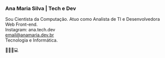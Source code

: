 ### Ana Maria Silva | Tech e Dev
Sou Cientista da Computação. 
Atuo como Analista de TI e Desenvolvedora Web Front-end.<br>
Instagram: ana.tech.dev<br>
email@anamaria.dev.br<br>
Tecnologia e Informática.<br>

👩🏽‍💻💻

<!--
**anamariasilva/anamariasilva** is a ✨ _special_ ✨ repository because its `README.md` (this file) appears on your GitHub profile.

Here are some ideas to get you started:

- 🔭 I’m currently working on ...
- 🌱 I’m currently learning ...
- 👯 I’m looking to collaborate on ...
- 🤔 I’m looking for help with ...
- 💬 Ask me about ...
- 📫 How to reach me: ...
- 😄 Pronouns: ...
- ⚡ Fun fact: ...
-->
